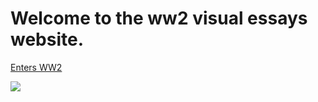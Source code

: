 # Welcome to the ww2 visual essays website.

[Enters WW2](https://jamesjj1979.github.io/us-enters-ww2)



<a href="https://juncture-digital.org"><img src="https://juncture-digital.org/images/ve-button.png"></a>
